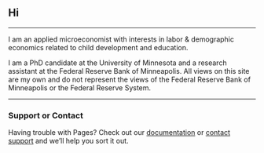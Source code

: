 
## Hi

---

I am an applied microeconomist with interests in labor & demographic economics related to child development and education.

I am a PhD candidate at the University of Minnesota and a research assistant at the Federal Reserve Bank of Minneapolis. All views on this site are my own and do not represent the views of the Federal Reserve Bank of Minneapolis or the Federal Reserve System.

---

### Support or Contact

Having trouble with Pages? Check out our [documentation](https://docs.github.com/categories/github-pages-basics/) or [contact support](https://support.github.com/contact) and we’ll help you sort it out.
